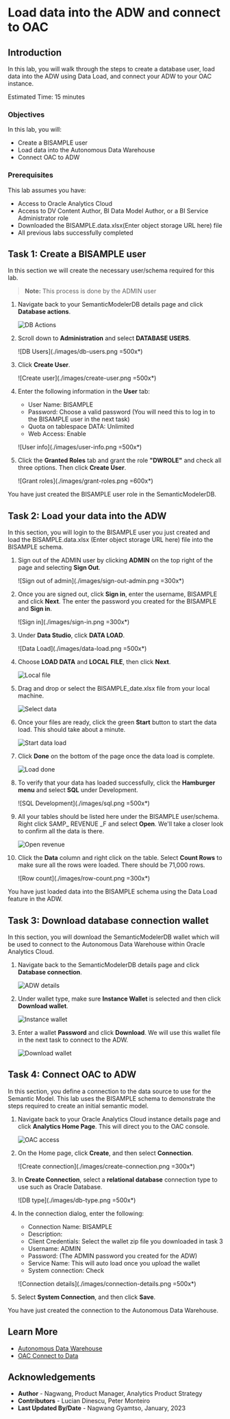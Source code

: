 # Load data into the ADW and connect to OAC

## Introduction

In this lab, you will walk through the steps to create a database user, load data into the ADW using Data Load, and connect your ADW to your OAC instance.

Estimated Time: 15 minutes

### Objectives

In this lab, you will:
* Create a BISAMPLE user
* Load data into the Autonomous Data Warehouse
* Connect OAC to ADW

### Prerequisites

This lab assumes you have:
* Access to Oracle Analytics Cloud
* Access to DV Content Author, BI Data Model Author, or a BI Service Administrator role
* Downloaded the BISAMPLE.data.xlsx(Enter object storage URL here) file
* All previous labs successfully completed

## Task 1: Create a BISAMPLE user
In this section we will create the necessary user/schema required for this lab.

>**Note:** This process is done by the ADMIN user

1. Navigate back to your SemanticModelerDB details page and click **Database actions**.

	![DB Actions](./images/adw-details.png)

2. Scroll down to **Administration** and select **DATABASE USERS**.

	![DB Users](./images/db-users.png =500x*)

3. Click **Create User**.

	![Create user](./images/create-user.png =500x*)

4. Enter the following information in the **User** tab:
	* User Name: BISAMPLE
	* Password: Choose a valid password (You will need this to log in to the BISAMPLE user in the next task)
	* Quota on tablespace DATA: Unlimited
	* Web Access: Enable

	![User info](./images/user-info.png =500x*)

5. Click the **Granted Roles** tab and grant the role **"DWROLE"** and check all three options. Then click **Create User**.

	![Grant roles](./images/grant-roles.png =600x*)

You have just created the BISAMPLE user role in the SemanticModelerDB.

## Task 2: Load your data into the ADW
In this section, you will login to the BISAMPLE user you just created and load the BISAMPLE.data.xlsx (Enter object storage URL here) file into the BISAMPLE schema.

1. Sign out of the ADMIN user by clicking **ADMIN** on the top right of the page and selecting **Sign Out**.

	![Sign out of admin](./images/sign-out-admin.png =300x*)

2. Once you are signed out, click **Sign in**, enter the username, BISAMPLE and click **Next**. The enter the password you created for the BISAMPLE and **Sign in**.

	![Sign in](./images/sign-in.png =300x*)

3. Under **Data Studio**, click **DATA LOAD**.

	![Data Load](./images/data-load.png =500x*)

4. Choose **LOAD DATA** and **LOCAL FILE**, then click **Next**.

	![Local file](./images/local-file.png)

5. Drag and drop or select the BISAMPLE_date.xlsx file from your local machine.

	![Select data](./images/select-data.png)

6. Once your files are ready, click the green **Start** button to start the data load. This should take about a minute.

	![Start data load](./images/start-load.png)

7. Click **Done** on the bottom of the page once the data load is complete.

	![Load done](./images/load-done.png)

8. To verify that your data has loaded successfully, click the **Hamburger menu** and select **SQL** under Development.

	![SQL Development](./images/sql.png =500x*)

9. All your tables should be listed here under the BISAMPLE user/schema. Right click SAMP_ REVENUE _F and select **Open**. We'll take a closer look to confirm all the data is there.

	![Open revenue](./images/open-revenue.png)

10. Click the **Data** column and right click on the table. Select **Count Rows** to make sure all the rows were loaded. There should be 71,000 rows.

	![Row count](./images/row-count.png =300x*)

You have just loaded data into the BISAMPLE schema using the Data Load feature in the ADW.

## Task 3: Download database connection wallet
In this section, you will download the SemanticModelerDB wallet which will be used to connect to the Autonomous Data Warehouse within Oracle Analytics Cloud.

1. Navigate back to the SemanticModelerDB details page and click **Database connection**.

	![ADW details](./images/adw-details.png)

2. Under wallet type, make sure **Instance Wallet** is selected and then click **Download wallet**.

	![Instance wallet](./images/instance-wallet.png)

3. Enter a wallet **Password** and click **Download**. We will use this wallet file in the next task to connect to the ADW.

	![Download wallet](./images/download-wallet.png)

## Task 4: Connect OAC to ADW
In this section, you define a connection to the data source to use for the Semantic Model. This lab uses the BISAMPLE schema to demonstrate the steps required to create an initial semantic model.

1. Navigate back to your Oracle Analytics Cloud instance details page and click **Analytics Home Page**. This will direct you to the OAC console.

	![OAC access](images/access-oac.png)

2. On the Home page, click **Create**, and then select **Connection**.

	![Create connection](./images/create-connection.png =300x*)

3. In **Create Connection**, select a **relational database** connection type to use such as Oracle Database.

	![DB type](./images/db-type.png =500x*)

4. In the connection dialog, enter the following:

	* Connection Name: BISAMPLE
	* Description:
	* Client Credentials: Select the wallet zip file you downloaded in task 3
	* Username: ADMIN
	* Password: (The ADMIN password you created for the ADW)
	* Service Name: This will auto load once you upload the wallet
	* System connection: Check

	![Connection details](./images/connection-details.png =500x*)

5. Select **System Connection**, and then click **Save**.

You have just created the connection to the Autonomous Data Warehouse.

## Learn More
* [Autonomous Data Warehouse](https://docs.oracle.com/en/cloud/paas/autonomous-data-warehouse-cloud/)
* [OAC Connect to Data](https://docs.oracle.com/en/cloud/paas/analytics-cloud/upload-data.html)

## Acknowledgements
* **Author** - Nagwang, Product Manager, Analytics Product Strategy
* **Contributors** -  Lucian Dinescu, Peter Monteiro
* **Last Updated By/Date** - Nagwang Gyamtso, January, 2023
